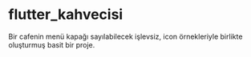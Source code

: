 # flutter_kahvecisi
Bir cafenin menü kapağı sayılabilecek işlevsiz, icon örnekleriyle birlikte oluşturmuş basit bir proje.
